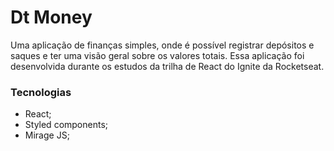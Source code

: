 # Dt Money

Uma aplicação de finanças simples, onde é possível registrar depósitos e saques e ter uma visão geral sobre os valores totais. Essa aplicação foi desenvolvida durante os estudos da trilha de React do Ignite da Rocketseat.

### Tecnologias

- React;
- Styled components;
- Mirage JS;
